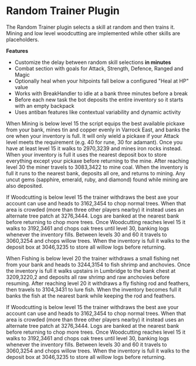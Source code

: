 # Random Trainer Plugin

The Random Trainer plugin selects a skill at random and then trains it.  Mining and low level woodcutting are implemented while other skills are placeholders.

**Features**

* Customize the delay between random skill selections **in minutes**
* Combat section with goals for Attack, Strength, Defence, Ranged and Magic
* Optionally heal when your hitpoints fall below a configured "Heal at HP" value
* Works with BreakHandler to idle at a bank three minutes before a break
* Before each new task the bot deposits the entire inventory so it starts with an empty backpack
* Uses antiban features like contextual variability and dynamic activity

When Mining is below level 15 the script equips the best available pickaxe from your bank, mines tin and copper evenly in Varrock East, and banks the ore when your inventory is full.  It will only wield a pickaxe if your Attack level meets the requirement (e.g. 40 for rune, 30 for adamant). Once you have at least level 15 it walks to 2970,3239 and mines iron rocks instead.  When your inventory is full it uses the nearest deposit box to store everything except your pickaxe before returning to the mine. After reaching level 30 the miner travels to 3083,3422 to mine coal. When the inventory is full it runs to the nearest bank, deposits all ore, and returns to mining.  Any uncut gems (sapphire, emerald, ruby, and diamond) found while mining are also deposited.


If Woodcutting is below level 15 the trainer withdraws the best axe your account can use and heads to 3162,3454 to chop normal trees. When that area is crowded (more than three other players nearby) it instead uses an alternate tree patch at 3276,3444. Logs are banked at the nearest bank before returning to chop more trees. Once Woodcutting reaches level 15 it walks to 3192,3461 and chops oak trees until level 30, banking logs whenever the inventory fills. Between levels 30 and 60 it travels to 3060,3254 and chops willow trees. When the inventory is full it walks to the deposit box at 3046,3235 to store all willow logs before returning.


When Fishing is below level 20 the trainer withdraws a small fishing net from your bank and heads to 3244,3154 to fish shrimp and anchovies. Once the inventory is full it walks upstairs in Lumbridge to the bank chest at 3209,3220,2 and deposits all raw shrimp and raw anchovies before resuming. After reaching level 20 it withdraws a fly fishing rod and feathers, then travels to 3104,3431 to lure fish. When the inventory becomes full it banks the fish at the nearest bank while keeping the rod and feathers.

If Woodcutting is below level 15 the trainer withdraws the best axe your account can use and heads to 3162,3454 to chop normal trees. When that area is crowded (more than three other players nearby) it instead uses an alternate tree patch at 3276,3444. Logs are banked at the nearest bank before returning to chop more trees. Once Woodcutting reaches level 15 it walks to 3192,3461 and chops oak trees until level 30, banking logs whenever the inventory fills. Between levels 30 and 60 it travels to 3060,3254 and chops willow trees. When the inventory is full it walks to the deposit box at 3046,3235 to store all willow logs before returning.

